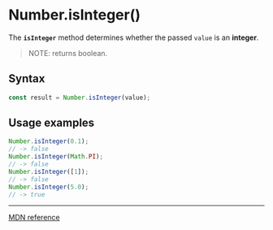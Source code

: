 # Number.isInteger()

The **`isInteger`** method determines whether the passed `value` is an **integer**.

> NOTE: returns boolean.

## Syntax

```js
const result = Number.isInteger(value);
```

## Usage examples

```js
Number.isInteger(0.1);
// -> false
Number.isInteger(Math.PI);
// -> false
Number.isInteger([1]);
// -> false
Number.isInteger(5.0);
// -> true
```

---

[MDN reference](https://developer.mozilla.org/en-US/docs/Web/JavaScript/Reference/Global_Objects/Number/isInteger)
